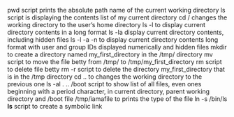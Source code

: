 pwd script prints the absolute path name of the current working directory
ls script is displaying the contents list of my current directory
cd / changes the working directory to the user’s home directory
ls -l to display current directory contents in a long format
ls -la display current directory contents, including hidden files
ls -l -a -n to display current directory contents long format with user and group IDs displayed numerically and hidden files
mkdir to create a directory named my_first_directory in the /tmp/ directory
mv script to move the file betty from /tmp/ to /tmp/my_first_directory
rm script to delete file betty
rm -r script to delete the directory my_first_directory that is in the /tmp directory
cd .. to changes the working directory to the previous one
ls -al . .. /boot script to show list of all files, even ones beginning with a period character, in current directory, parent working directory and /boot
file /tmp/iamafile to prints the type of the file
ln -s /bin/ls __ls__ script to create a symbolic link
